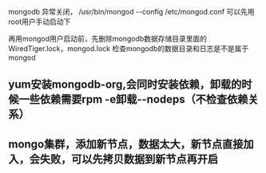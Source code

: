 mongodb 异常关闭，
/usr/bin/mongod --config /etc/mongod.conf 可以先用root用户手动启动下

再用mongod用户启动前，先删除mongodb数据存储目录里面的WiredTiger.lock，mongod.lock
检查mongodb的数据目录和日志是不是属于mongod

## yum安装mongodb-org,会同时安装依赖，卸载的时候一些依赖需要rpm -e卸载--nodeps（不检查依赖关系） 
## mongo集群，添加新节点，数据太大，新节点直接加入，会失败，可以先拷贝数据到新节点再开启
